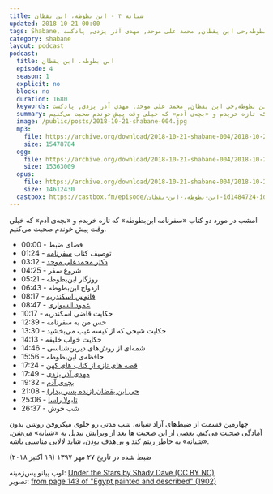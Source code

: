 ```yaml
---
title: شبانه ۴ - ابن بطوطه، ابن یقظان
updated: 2018-10-21 00:00
tags: Shabane, شبانه, کتاب, ابن بطوطه,حی ابن یقظان, محمد علی موحد, مهدی آذر یزدی, پادکست
category: shabane
layout: podcast
podcast:
  title: ابن بطوطه، ابن یقظان
  episode: 4
  season: 1
  explicit: no
  block: no
  duration: 1680
  keywords: پادکست, تمرین, صحبت, ضبط, ابن بطوطه, کتاب درسی, زبان, فارسی, شبانه, کتاب, ابن بطوطه,حی ابن یقظان, محمد علی موحد, مهدی آذر یزدی, پادکست
  summary: امشب در مورد دو کتاب «سفرنامه ابن‌بطوطه» که تازه خریدم و «بچه‌ی آدم» که خیلی وقت پیش خوندم صحبت می‌کنیم.
  image: /public/posts/2018-10-21-shabane-004.jpg
  mp3:
    file: https://archive.org/download/2018-10-21-shabane-004/2018-10-21-shabane-004.mp3
    size: 15478784
  ogg:
    file: https://archive.org/download/2018-10-21-shabane-004/2018-10-21-shabane-004.ogg
    size: 15363009
  opus:
    file: https://archive.org/download/2018-10-21-shabane-004/2018-10-21-shabane-004.opus
    size: 14612430
  castbox: https://castbox.fm/episode/ابن-بطوطه،-ابن-یقظان-id1484724-id100946322
---
```

امشب در مورد دو کتاب «سفرنامه ابن‌بطوطه» که تازه خریدم و «بچه‌ی آدم» که خیلی وقت پیش خوندم صحبت می‌کنیم.

<!--more-->

* 00:00 - فضای ضبط
* 01:24 - توصیف کتاب [سفرنامه](https://mehsen.ir/buy/rihla)
* 03:12 - [دکتر محمدعلی موحد](https://fa.wikipedia.org/wiki/%D9%85%D8%AD%D9%85%D8%AF%D8%B9%D9%84%DB%8C_%D9%85%D9%88%D8%AD%D8%AF)
* 04:25 - شروع سفر
* 05:21 - روزگار ابن‌بطوطه
* 06:43 - ازدواج ابن‌بطوطه
* 08:17 - [فانوس اسکندریه](https://fa.wikipedia.org/wiki/%D9%81%D8%A7%D9%86%D9%88%D8%B3_%D8%A7%D8%B3%DA%A9%D9%86%D8%AF%D8%B1%DB%8C%D9%87)
* 08:47 - [عمود السواری](https://en.wikipedia.org/wiki/Pompey%27s_Pillar_(column))
* 10:17 - حکایت قاضی اسکندریه
* 12:39 - حس من به سفرنامه
* 13:30 - حکایت شیخی که از کیسه غیب می‌بخشید
* 14:13 - حکایت خواب خلیفه
* 14:46 - شمه‌ای از روش‌های دیرین‌شناسی
* 15:56 - حافظه‌ی ابن‌بطوطه
* 17:24 - [قصه های تازه از کتاب های کهن](https://www.goodreads.com/book/show/7665368)
* 17:49 - [مهدی آذر یزدی](https://fa.wikipedia.org/wiki/%D9%85%D9%87%D8%AF%DB%8C_%D8%A2%D8%B0%D8%B1_%DB%8C%D8%B2%D8%AF%DB%8C)
* 19:32 - [بچه‌ی آدم](https://www.goodreads.com/book/show/33295784)
* 21:08 - [حی ابن یقضان (زنده پسر بیدار)](https://fa.wikipedia.org/wiki/%D8%AD%DB%8C_%D8%A8%D9%86_%DB%8C%D9%82%D8%B8%D8%A7%D9%86)
* 25:06 - [تابولا راسا](https://fa.wikipedia.org/wiki/%D8%AA%D8%A7%D8%A8%D9%88%D9%84%D8%A7_%D8%B1%D8%A7%D8%B2%D8%A7)
* 26:37 - شب خوش

چهارمین قسمت از ضبط‌های آزاد شبانه. شب مدتی رو جلوی میکروفن روشن بدون آمادگی صحبت می‌کنم. بعضی از این صحبت ها بعد از ویرایش تبدیل به «شبانه» می‌شن. «شبانه» به خاطر ریتم کند و بی‌هدف بودن، شاید لالایی مناسبی باشه.

ضبط شده در تاریخ ۲۷ مهر ۱۳۹۷ (۱۹ اکتبر ۲۰۱۸)


لوپ پیانو پس‌زمینه: [Under the Stars by Shady Dave (CC BY NC)](https://freesound.org/people/ShadyDave/sounds/325108/)  
تصویر: [from page 143 of "Egypt painted and described" (1902)](https://www.flickr.com/photos/internetarchivebookimages/14576527678/)
